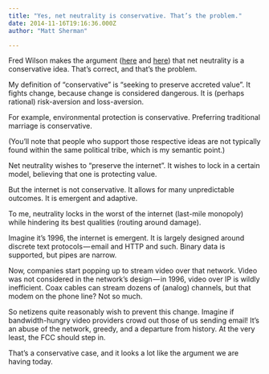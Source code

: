 ```yaml
---
title: "Yes, net neutrality is conservative. That’s the problem."
date: 2014-11-16T19:16:36.000Z
author: "Matt Sherman"

---
```


Fred Wilson makes the argument ([here](http://avc.com/2014/11/internet-freedom-2/) and [here](http://avc.com/2014/11/the-cable-model-and-the-internet-model/)) that net neutrality is a conservative idea. That’s correct, and that’s the problem.

My definition of “conservative” is “seeking to preserve accreted value”. It fights change, because change is considered dangerous. It is (perhaps rational) risk-aversion and loss-aversion.

For example, environmental protection is conservative. Preferring traditional marriage is conservative.

(You’ll note that people who support those respective ideas are not typically found within the same political tribe, which is my semantic point.)

Net neutrality wishes to “preserve the internet”. It wishes to lock in a certain model, believing that one is protecting value.

But the internet is not conservative. It allows for many unpredictable outcomes. It is emergent and adaptive.

To me, neutrality locks in the worst of the internet (last-mile monopoly) while hindering its best qualities (routing around damage).

Imagine it’s 1996, the internet is emergent. It is largely designed around discrete text protocols — email and HTTP and such. Binary data is supported, but pipes are narrow.

Now, companies start popping up to stream video over that network. Video was not considered in the network’s design — in 1996, video over IP is wildly inefficient. Coax cables can stream dozens of (analog) channels, but that modem on the phone line? Not so much.

So netizens quite reasonably wish to prevent this change. Imagine if bandwidth-hungry video providers crowd out those of us sending email! It’s an abuse of the network, greedy, and a departure from history. At the very least, the FCC should step in.

That’s a conservative case, and it looks a lot like the argument we are having today.
